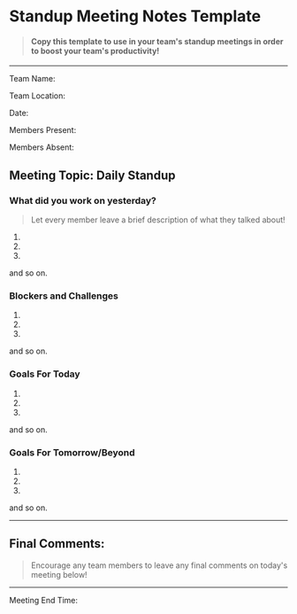 # Standup Meeting Notes Template

> #### Copy this template to use in your team's standup meetings in order to boost your team's productivity!

___

Team Name:

Team Location:

Date:

Members Present:

Members Absent:

## Meeting Topic: Daily Standup

### **What did you work on yesterday?**

>Let every member leave a brief description of what they talked about!

1. 
2. 
3. 

and so on.

### **Blockers and Challenges**

1. 
2. 
3. 

and so on.

### **Goals For Today**

1.
2.
3.
and so on.

### **Goals For Tomorrow/Beyond**
1.
2.
3.
and so on.
___

## Final Comments:
> Encourage any team members to leave any final comments on today's meeting below!

___

Meeting End Time:













